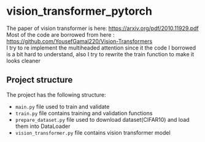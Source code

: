 # vision_transformer_pytorch

The paper of vision transformer is here: https://arxiv.org/pdf/2010.11929.pdf \
Most of the code are borrowed from here : https://github.com/YousefGamal220/Vision-Transformers \
I try to re implement the multiheaded attention since it the code I borrowed is a bit hard to understand, also I try to rewrite the train function to make it looks cleaner

## Project structure

The project has the following structure:
- `main.py` file used to train and validate
- `train.py` file contains training and validation functions
- `prepare_dataset.py` file used to download dataset(CIFAR10) and load them into DataLoader
- `vision_transformer.py` file contains vision transformer model